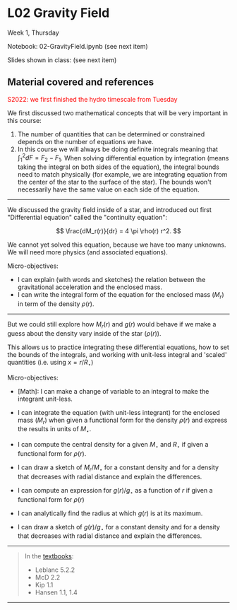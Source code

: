 # L02 Gravity Field

Week 1, Thursday

Notebook: 02-GravityField.ipynb (see next item)

Slides shown in class: (see next item)

## Material covered and references

<font color="red">S2022: we first finished the hydro timescale from Tuesday</font>

We first discussed two mathematical concepts that will be very important in this course:

1. The number of quantities that can be determined or constrained depends on the number of equations we have.
2. In this course we will always be doing definite integrals
meaning that $\int_1^2 dF = F_2 - F_1$. When solving differential equation by integration (means taking the integral on both sides of the equation), the integral bounds need to match physically (for example, we are integrating equation from the center of the star to the surface of the star). The bounds won't necessarily
have the same value on each side of the equation. 

---

We discussed the gravity field inside of a star, and introduced out first "Differential equation" called the "continuity equation":

$$ \frac{dM_r(r)}{dr} = 4 \pi \rho(r) r^2. $$

We cannot yet solved this equation, because we have too many unknowns. We will need more physics (and associated equations). 

Micro-objectives:
- I can explain (with words and sketches) the relation between the gravitational acceleration and the enclosed mass.
- I can write the integral form of the equation for the enclosed mass ($M_r$) in term of the density $\rho(r)$.


---

But we could still explore how $M_r(r)$ and $g(r)$ would behave if we make a guess about the density vary inside of the star ($\rho(r)$). 

This allows us to practice integrating these differential equations, how to set the bounds of the integrals, and working with unit-less integral and 'scaled' quantities (i.e. using $x=r/R_\star$)

Micro-objectives:
- [Math]: I can make a change of variable to an integral to make the integrant unit-less.
- I can integrate the equation (with unit-less integrant) for the enclosed mass ($M_r$) when given a functional form for the density $\rho(r)$ and express the results in units of $M_\star$.
- I can compute the central density for a given $M_\star$ and $R_\star$ if given a functional form for $\rho(r)$.
- I can draw a sketch of $M_r/M_\star$ for a constant density and for a density that decreases with radial distance and explain the differences.

- I can compute an expression for $g(r)/g_\star$ as a function of $r$ if given a functional form for $\rho(r)$
- I can analytically find the radius at which $g(r)$ is at its maximum.
- I can draw a sketch of $g(r)/g_\star$ for a constant density and for a density that decreases with radial distance and explain the differences.

---

> In the [textbooks](../textbooks.md):
> 
> * Leblanc 5.2.2
> * McD 2.2
> * Kip 1.1
> * Hansen 1.1, 1.4 

---

